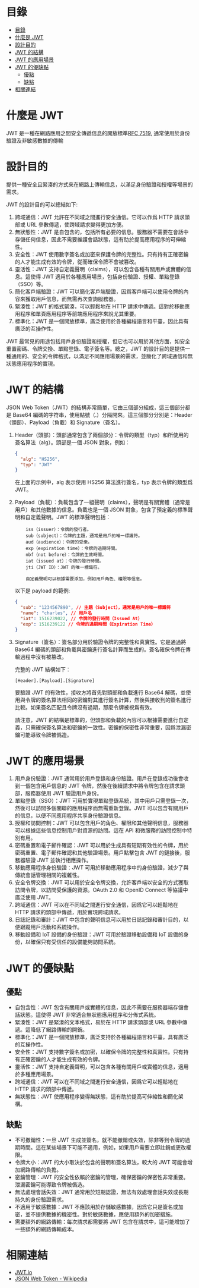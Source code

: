# 目錄

- [目錄](#目錄)
- [什麼是 JWT](#什麼是-jwt)
- [設計目的](#設計目的)
- [JWT 的結構](#jwt-的結構)
- [JWT 的應用場景](#jwt-的應用場景)
- [JWT 的優缺點](#jwt-的優缺點)
  - [優點](#優點)
  - [缺點](#缺點)
- [相關連結](#相關連結)

# 什麼是 JWT

JWT 是一種在網路應用之間安全傳遞信息的開放標準[RFC 7519](https://datatracker.ietf.org/doc/html/rfc7519), 通常使用於身份驗證及非敏感數據的傳輸

# 設計目的

提供一種安全且緊湊的方式來在網路上傳輸信息，以滿足身份驗證和授權等場景的需求。

JWT 的設計目的可以總結如下:

1. 跨域通信：JWT 允許在不同域之間進行安全通信。它可以作爲 HTTP 請求頭部或 URL 參數傳遞，使跨域請求變得更加方便。
2. 無狀態性：JWT 是自包含的，包括所有必要的信息。服務器不需要在會話中存儲任何信息，因此不需要維護會話狀態，這有助於提高應用程序的可伸縮性。
3. 安全性：JWT 使用數字簽名或加密來保護令牌的完整性。只有持有正確密鑰的人才能生成有效的令牌，從而確保令牌不會被篡改。
4. 靈活性：JWT 支持自定義聲明（claims），可以包含各種有關用戶或實體的信息。這使得 JWT 適用於各種應用場景，包括身份驗證、授權、單點登錄（SSO）等。
5. 簡化客戶端驗證：JWT 可以簡化客戶端驗證，因爲客戶端可以使用令牌的內容來獲取用戶信息，而無需再次查詢服務器。
6. 緊湊性：JWT 的格式緊湊，可以輕鬆地在 HTTP 請求中傳遞。這對於移動應用程序和單頁應用程序等前端應用程序來說尤其重要。
7. 標準化：JWT 是一個開放標準，廣泛使用於各種編程語言和平臺，因此具有廣泛的互操作性。

JWT 最常見的用途包括用戶身份驗證和授權，但它也可以用於其他方面，如安全重置密碼、令牌交換、單點登錄、電子簽名等。總之，JWT 的設計目的是提供一種通用的、安全的令牌格式，以滿足不同應用場景的需求，並簡化了跨域通信和無狀態應用程序的實現。

# JWT 的結構

JSON Web Token（JWT）的結構非常簡單，它由三個部分組成，這三個部分都是 Base64 編碼的字符串，使用點號（.）分隔開來。這三個部分分別是：Header（頭部）、Payload（負載）和 Signature（簽名）。

1.  Header（頭部）：頭部通常包含了兩個部分：令牌的類型（typ）和所使用的簽名算法（alg）。頭部是一個 JSON 對象，例如：
    ```json
    {
      "alg": "HS256",
      "typ": "JWT"
    }
    ```
    在上面的示例中，alg 表示使用 HS256 算法進行簽名，typ 表示令牌的類型爲 JWT。
2.  Payload（負載）：負載包含了一組聲明（claims），聲明是有關實體（通常是用戶）和其他數據的信息。負載也是一個 JSON 對象，包含了預定義的標準聲明和自定義聲明。JWT 的標準聲明包括：

            iss（issuer）：令牌的發行者。
            sub（subject）：令牌的主題，通常是用戶的唯一標識符。
            aud（audience）：令牌的受衆。
            exp（expiration time）：令牌的過期時間。
            nbf（not before）：令牌的生效時間。
            iat（issued at）：令牌的發行時間。
            jti（JWT ID）：JWT 的唯一標識符。

            自定義聲明可以根據需要添加，例如用戶角色、權限等信息。

    以下是 payload 的範例:

    ```json
    {
      "sub": "1234567890", // 主題（Subject），通常是用戶的唯一標識符
      "name": "charles", // 用戶名
      "iat": 1516239022, // 令牌的發行時間（Issued At）
      "exp": 1516239122 // 令牌的過期時間（Expiration Time）
    }
    ```

3.  Signature（簽名）：簽名部分用於驗證令牌的完整性和真實性。它是通過將 Base64 編碼的頭部和負載與密鑰進行簽名計算而生成的。簽名確保令牌在傳輸過程中沒有被篡改。

    完整的 JWT 結構如下：

    ```
    [Header].[Payload].[Signature]
    ```

    要驗證 JWT 的有效性，接收方將首先對頭部和負載進行 Base64 解碼，並使用與令牌的簽名算法相同的密鑰對其進行簽名計算，然後與接收到的簽名進行比較。如果簽名匹配且令牌沒有過期，那麼令牌被視爲有效。

    請注意，JWT 的結構是標準的，但頭部和負載的內容可以根據需要進行自定義，只需確保簽名算法和密鑰的一致性。密鑰的保密性非常重要，因爲泄漏密鑰可能導致令牌被僞造。

# JWT 的應用場景

1. 用戶身份驗證：JWT 通常用於用戶登錄和身份驗證。用戶在登錄成功後會收到一個包含用戶信息的 JWT 令牌，然後在後續請求中將令牌包含在請求頭部，服務器使用 JWT 驗證用戶身份。
2. 單點登錄（SSO）：JWT 可用於實現單點登錄系統，其中用戶只需登錄一次，然後可以訪問多個關聯的應用程序而無需重新登錄。JWT 可以包含有關用戶的信息，以便不同應用程序共享身份驗證信息。
3. 授權和訪問控制：JWT 可以包含用戶的角色、權限和其他聲明信息，服務器可以根據這些信息控制用戶對資源的訪問。這在 API 和微服務的訪問控制中特別有用。
4. 密碼重置和電子郵件確認：JWT 可以用於生成具有短期有效性的令牌，用於密碼重置、電子郵件確認和其他驗證場景。用戶點擊包含 JWT 的鏈接後，服務器驗證 JWT 並執行相應操作。
5. 移動應用程序身份驗證：JWT 可用於移動應用程序中的身份驗證，減少了與傳統會話管理相關的複雜性。
6. 安全令牌交換：JWT 可以用於安全令牌交換，允許客戶端以安全的方式獲取訪問令牌，以訪問受保護的資源。OAuth 2.0 和 OpenID Connect 等協議中廣泛使用 JWT。
7. 跨域通信：JWT 可以在不同域之間進行安全通信，因爲它可以輕鬆地在 HTTP 請求的頭部中傳遞，用於實現跨域請求。
8. 日誌記錄和審計：JWT 中包含的聲明信息可以用於日誌記錄和審計目的，以便跟蹤用戶活動和系統操作。
9. 移動設備和 IoT 設備的身份驗證：JWT 可用於驗證移動設備和 IoT 設備的身份，以確保只有受信任的設備能夠訪問系統。

# JWT 的優缺點

## 優點

- 自包含性：JWT 包含有關用戶或實體的信息，因此不需要在服務器端存儲會話狀態。這使得 JWT 非常適合無狀態應用程序和分佈式系統。
- 緊湊性：JWT 是緊湊的文本格式，易於在 HTTP 請求頭部或 URL 參數中傳遞。這降低了網路傳輸的開銷。
- 標準化：JWT 是一個開放標準，廣泛支持於各種編程語言和平臺，具有廣泛的互操作性。
- 安全性：JWT 支持數字簽名或加密，以確保令牌的完整性和真實性。只有持有正確密鑰的人才能生成有效的令牌。
- 靈活性：JWT 支持自定義聲明，可以包含各種有關用戶或實體的信息，適用於多種應用場景。
- 跨域通信：JWT 可以在不同域之間進行安全通信，因爲它可以輕鬆地在 HTTP 請求的頭部中傳遞。
- 無狀態性：JWT 使應用程序變得無狀態，這有助於提高可伸縮性和簡化架構。

## 缺點

- 不可撤銷性：一旦 JWT 生成並簽名，就不能撤銷或失效，除非等到令牌的過期時間。這在某些場景下可能不適用，例如，如果用戶需要立即註銷或更改權限。
- 令牌大小：JWT 的大小取決於包含的聲明和簽名算法，較大的 JWT 可能會增加網路傳輸的負擔。
- 密鑰管理：JWT 的安全性依賴於密鑰的管理，確保密鑰的保密性非常重要。泄漏密鑰可能導致令牌被僞造。
- 無法處理會話失效：JWT 通常用於短期認證，無法有效處理會話失效或長期持久的身份驗證需求。
- 不適用于敏感數據：JWT 不應該用於存儲敏感數據，因爲它只是簽名或加密，並不提供數據的機密性。對於敏感數據，應使用額外的加密措施。
- 需要額外的網路傳輸：每次請求都需要將 JWT 包含在請求中，這可能增加了一些額外的網路傳輸成本。

# 相關連結

- [JWT.io](https://jwt.io/)
- [JSON Web Token - Wikipedia](https://en.wikipedia.org/wiki/JSON_Web_Token)
